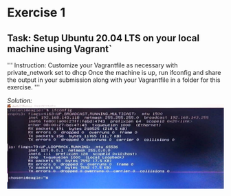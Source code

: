 # Exercise 1

## Task: Setup Ubuntu 20.04 LTS on your local machine using Vagrant`
'''
Instruction: 
Customize your Vagrantfile as necessary with private_network set to dhcp
Once the machine is up, run ifconfig and share the output in your submission along with your Vagrantfile in a folder for this exercise.
'''

*Solution:*
![ifconfig](images/week1_task1.jpeg)

